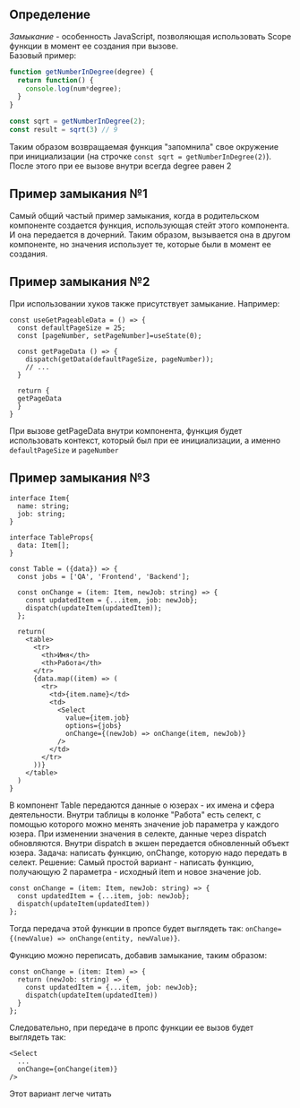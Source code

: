## Определение
_Замыкание_ - особенность JavaScript, позволяющая использовать Scope функции в момент ее создания при вызове.  
Базовый пример:
```js
function getNumberInDegree(degree) {
  return function() {
    console.log(num*degree);
  }
}

const sqrt = getNumberInDegree(2);
const result = sqrt(3) // 9
```
Таким образом возвращаемая функция "запомнила" свое окружение при инициализации (на строчке `const sqrt = getNumberInDegree(2)`). После этого при ее вызове внутри всегда degree равен 2

## Пример замыкания №1
Самый общий частый пример замыкания, когда в родительском компоненте  создается функция, использующая стейт этого компонента. И она передается в дочерний. Таким образом, вызывается она в другом компоненте, но значения использует те, которые были в момент ее создания.

## Пример замыкания №2
При использовании хуков также присутствует замыкание. Например:
```tsx
const useGetPageableData = () => {
  const defaultPageSize = 25;
  const [pageNumber, setPageNumber]=useState(0);

  const getPageData () => {
    dispatch(getData(defaultPageSize, pageNumber));
    // ...
  }

  return {
  getPageData
  }
}
```

При вызове getPageData внутри компонента, функция будет использовать контекст, который был при ее инициализации, а именно `defaultPageSize` и `pageNumber`

## Пример замыкания №3

```tsx
interface Item{
  name: string;
  job: string;
}

interface TableProps{
  data: Item[];
}

const Table = ({data}) => {
  const jobs = ['QA', 'Frontend', 'Backend'];

  const onChange = (item: Item, newJob: string) => {
    const updatedItem = {...item, job: newJob};
    dispatch(updateItem(updatedItem));
  };

  return(
    <table>
      <tr>
        <th>Имя</th>
        <th>Работа</th>
      </tr>
      {data.map((item) => (
        <tr>
          <td>{item.name}</td>
          <td>
            <Select
              value={item.job}
              options={jobs}
              onChange={(newJob) => onChange(item, newJob)}
            />
          </td>
        </tr>
      ))}
    </table>
  )
}
```

В компонент Table передаются данные о юзерах - их имена и сфера деятельности. Внутри таблицы в колонке "Работа" есть селект, с помощью которого можно менять значение job параметра у каждого юзера. При изменении значения в селекте, данные через dispatch обновляются. Внутри dispatch в экшен передается обновленный объект юзера.
Задача: написать функцию, onChange, которую надо передать в селект.
Решение:
	Самый простой вариант - написать функцию, получающую 2 параметра - исходный item и новое значение job.
```tsx
const onChange = (item: Item, newJob: string) => {
  const updatedItem = {...item, job: newJob};
  dispatch(updateItem(updatedItem))
};
```

Тогда передача этой функции в пропсе будет выглядеть так: `onChange={(newValue) => onChange(entity, newValue)}`.

Функцию можно переписать, добавив замыкание, таким образом:
```tsx
const onChange = (item: Item) => {
  return (newJob: string) => {
    const updatedItem = {...item, job: newJob};
    dispatch(updateItem(updatedItem))
  }
};
```

Следовательно, при передаче в пропс функции ее вызов будет выглядеть так:
```tsx
<Select
  ...
  onChange={onChange(item)}
/>
```

Этот вариант легче читать

